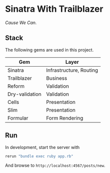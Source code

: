 # Sinatra With Trailblazer

_Cause We Can._

## Stack

The following gems are used in this project.

| Gem | Layer |
|---|---|
| Sinatra | Infrastructure, Routing |
| Trailblazer | Business |
| Reform | Validation |
| Dry-validation | Validation |
| Cells | Presentation |
| Slim | Presentation |
| Formular| Form Rendering |

## Run

In development, start the server with

```ruby
rerun "bundle exec ruby app.rb"
```

And browse to `http://localhost:4567/posts/new`.